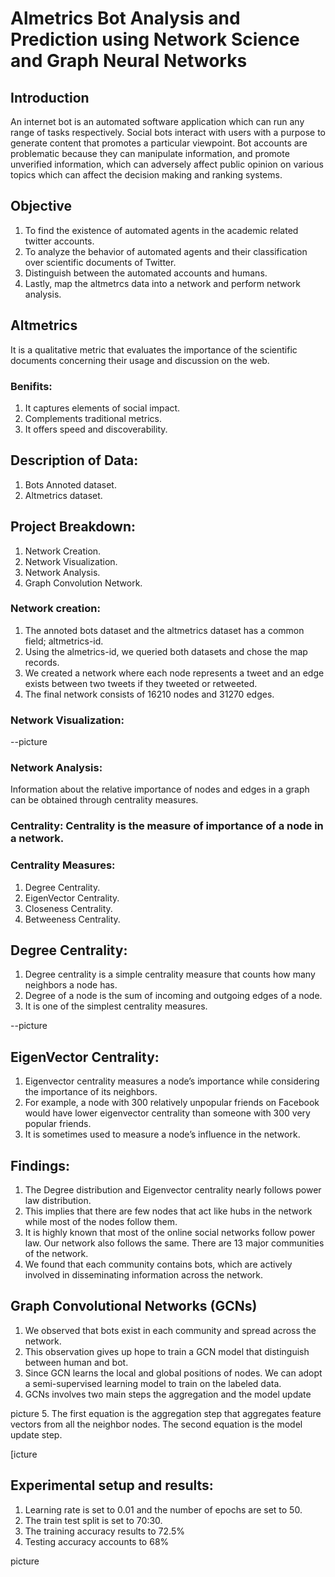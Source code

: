 # Almetrics Bot Analysis and Prediction using Network Science and Graph Neural Networks

## Introduction
An internet bot is an automated software application which can run any range of tasks respectively.
Social bots interact with users with a purpose to generate content that promotes a particular viewpoint.
Bot accounts are problematic because they can manipulate information, and promote unverified information, which can adversely affect public opinion on
various topics which can affect the decision making and ranking systems.

## Objective 
1. To find the existence of automated agents in the academic related twitter accounts.
2. To analyze the behavior of automated agents and their classification over scientific documents of Twitter.
3. Distinguish between the automated accounts and humans.
4. Lastly, map the altmetrcs data into a network and perform network analysis.

## Altmetrics 
It is a qualitative metric that evaluates the importance of the scientific documents concerning their usage and discussion on the web.

### Benifits: 
1. It captures elements of social impact.
2. Complements traditional metrics.
3. It offers speed and discoverability.

## Description of Data:
1. Bots Annoted dataset.
2. Altmetrics dataset.

## Project Breakdown:
1. Network Creation.
2. Network Visualization.
3. Network Analysis.
4. Graph Convolution Network.

### Network creation:
1. The annoted bots dataset and the altmetrics dataset has a common field; altmetrics-id.
2. Using the almetrics-id, we queried both datasets and chose the map records.
3. We created a network where each node represents a tweet and an edge exists between two tweets if they tweeted or retweeted.
4. The final network consists of 16210 nodes and 31270 edges.

### Network Visualization:

--picture

### Network Analysis:
Information about the relative importance of nodes and edges in a graph can be
obtained through centrality measures.

### Centrality: Centrality is the measure of importance of a node in a network.

### Centrality Measures:
1. Degree Centrality.
2. EigenVector Centrality.
3. Closeness Centrality.
4. Betweeness Centrality.

## Degree Centrality:
1. Degree centrality is a simple centrality measure that counts how many neighbors a node has.
2. Degree of a node is the sum of incoming and outgoing edges of a node.
3. It is one of the simplest centrality measures.

--picture 

## EigenVector Centrality:
1. Eigenvector centrality measures a node’s importance while considering the importance of its neighbors.
2. For example, a node with 300 relatively unpopular friends on Facebook would have lower eigenvector centrality than someone with 300 very popular friends.
3. It is sometimes used to measure a node’s influence in the network.

## Findings:
1. The Degree distribution and Eigenvector centrality nearly follows power law distribution.
2. This implies that there are few nodes that act like hubs in the network while most of the nodes follow them.
3. It is highly known that most of the online social networks follow power law. Our network also follows the same. There are 13 major communities of the network.
4. We found that each community contains bots, which are actively involved in disseminating information across the network.

## Graph Convolutional Networks (GCNs)
1. We observed that bots exist in each community and spread across the network.
2. This observation gives up hope to train a GCN model that distinguish between human and bot.
3. Since GCN learns the local and global positions of nodes. We can adopt a semi-supervised learning model to train on the labeled data.
4. GCNs involves two main steps the aggregation and the model update
 
 
 picture 
5. The first equation is the aggregation step that aggregates feature vectors from all the neighbor nodes. The second equation is the model update step.




[icture


## Experimental setup and results:
1. Learning rate is set to 0.01 and the number of epochs are set to 50.
2. The train test split is set to 70:30.
3. The training accuracy results to 72.5%
4. Testing accuracy accounts to 68%

picture 
